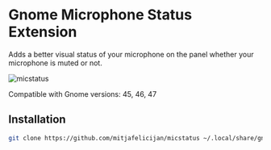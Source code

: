 # Gnome Microphone Status Extension

Adds a better visual status of your microphone on the panel whether your
microphone is muted or not.

![micstatus](https://github.com/user-attachments/assets/37d8c1b3-ddd3-4a13-9d5d-5cfcb2cd7620)

Compatible with Gnome versions: 45, 46, 47

## Installation

```sh
git clone https://github.com/mitjafelicijan/micstatus ~/.local/share/gnome-shell/extensions/micstatus@mitjafelicijan
```
